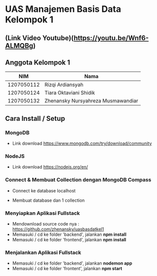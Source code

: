 # UAS Manajemen Basis Data Kelompok 1
## (Link Video Youtube)(https://youtu.be/Wnf6-ALMQBg)
## Anggota Kelompok 1
|NIM|Nama|
|--|--|
|1207050112|Rizqi Ardiansyah|
|1207050124|Tiara Oktaviani Shidik|
|1207050132|Zhenansky Nursyahreza Musmawandiar|

## Cara Install / Setup
### MongoDB
- Link download  https://www.mongodb.com/try/download/community
### NodeJS
- Link download https://nodejs.org/en/
### Connect & Membuat Collection dengan MongoDB Compass
- Connect ke database localhost


- Membuat database dan 1 collection

 
### Menyiapkan Aplikasi Fullstack
- Mendownload source code nya : https://github.com/zhenansky/uasbasdatkel1
- Memasuki / cd ke folder 'backend', jalankan **npm install**
- Memasuki / cd ke folder 'frontend', jalankan **npm install**
###  Menjalankan Aplikasi Fullstack
- Memasuki / cd ke folder 'backend', jalankan **nodemon app**
- Memasuki / cd ke folder 'frontent', jalankan **npm start**

